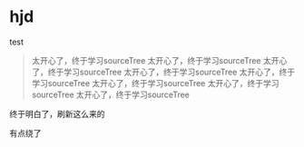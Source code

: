 # hjd
test


>太开心了，终于学习sourceTree
>太开心了，终于学习sourceTree
>太开心了，终于学习sourceTree
>太开心了，终于学习sourceTree
>太开心了，终于学习sourceTree
>太开心了，终于学习sourceTree
>太开心了，终于学习sourceTree
>太开心了，终于学习sourceTree

终于明白了，刷新这么来的


有点绕了